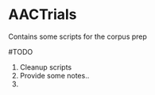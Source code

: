 # AACTrials
Contains some scripts for the corpus prep

#TODO
1. Cleanup scripts
2. Provide some notes..
3. 




